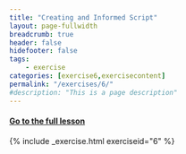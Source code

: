 ```yaml
---
title: "Creating and Informed Script"
layout: page-fullwidth
breadcrumb: true
header: false
hidefooter: false
tags:
    - exercise
categories: [exercise6,exercisecontent]
permalink: "/exercises/6/"
#description: "This is a page description"
---
```

<h4><a href="{{ site.url }}{{ site.baseurl }}/modules/1/d">Go to the full lesson</a></h4>
{% include _exercise.html exerciseid="6" %}